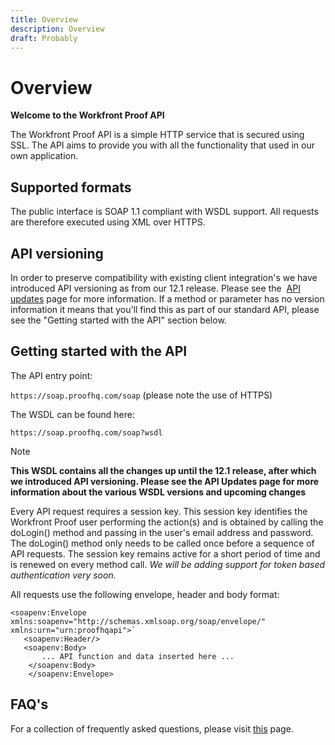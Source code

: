 ```yaml
---
title: Overview
description: Overview
draft: Probably
---
```

# Overview

**Welcome to the Workfront Proof API**

The Workfront Proof API is a simple HTTP service that is secured using SSL. The API aims to provide you with all the functionality that used in our own application.

## Supported formats

The public interface is SOAP 1.1 compliant with WSDL support.&nbsp;All requests are therefore&nbsp;executed&nbsp;using XML over HTTPS.

## API versioning

In order to preserve compatibility with existing client&nbsp;integration's&nbsp;we have introduced API versioning as from our 12.1 release. Please see the&nbsp; [API updates](http://api.proofhq.com/new-updates) page for more information. If a method or parameter has no version information it means that you'll find this as part of our standard API, please see the "Getting started with the API" section below.

## Getting started with the API

The API entry point:

`https://soap.proofhq.com/soap` (please note the use of HTTPS)

The&nbsp;WSDL can be found here:

`https://soap.proofhq.com/soap?wsdl`

>[!NOTE]
>
>**This WSDL contains all the changes up until the 12.1 release, after which we introduced API versioning. Please see the API Updates page for more information about the various WSDL versions and upcoming changes**

Every API request requires a session key. This session key identifies the Workfront Proof user performing the action(s) and is obtained by calling the doLogin() method and passing in the user's email address and password. The doLogin() method only needs to be called once before a sequence of API requests. The session key remains active for a short period of time and is renewed on every method call.&nbsp;*We will be adding support for token based authentication very soon.*

All requests use the following envelope, header and body format:

```
<soapenv:Envelope xmlns:soapenv="http://schemas.xmlsoap.org/soap/envelope/" xmlns:urn="urn:proofhqapi">`
   <soapenv:Header/>
   <soapenv:Body>
	   ... API function and data inserted here ...
	</soapenv:Body>
	</soapenv:Envelope>
```

## FAQ's

For a collection of frequently asked questions, please visit [this](http://api.proofhq.com/faqs) page.
